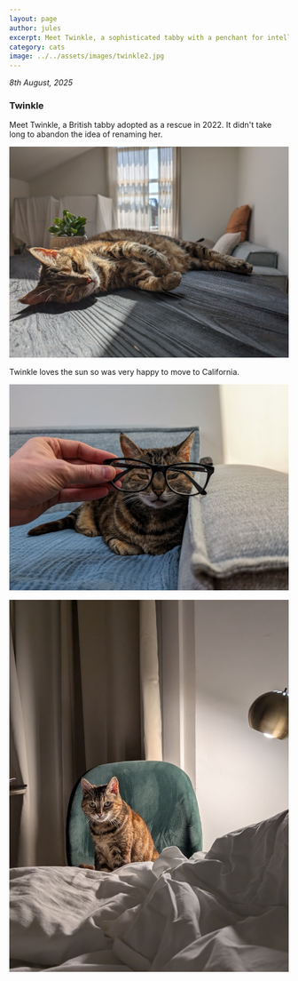```yaml
---
layout: page
author: jules
excerpt: Meet Twinkle, a sophisticated tabby with a penchant for intellectual pursuits and sunbathing.
category: cats
image: ../../assets/images/twinkle2.jpg
---
```


*8th August, 2025*

### Twinkle

Meet Twinkle, a British tabby adopted as a rescue in 2022. It didn't take long to abandon the idea of renaming her.

![Twinkle sunbathing](/assets/images/twinkle2.jpg)

Twinkle loves the sun so was very happy to move to California.

![Twinkle with glasses](/assets/images/twinkle1.jpg)


![Twinkle on her throne](/assets/images/twinkle3.jpg)

